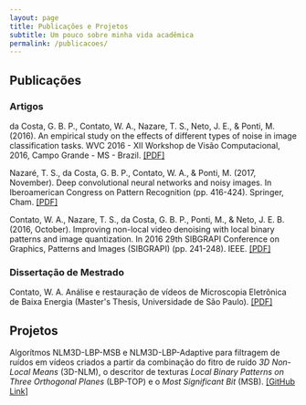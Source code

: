 ```yaml
---
layout: page
title: Publicações e Projetos
subtitle: Um pouco sobre minha vida acadêmica
permalink: /publicacoes/
---
```


## Publicações

### Artigos
da Costa, G. B. P., Contato, W. A., Nazare, T. S., Neto, J. E., & Ponti, M. (2016). 
An empirical study on the effects of different types of noise in image classification tasks. 
WVC 2016 - XII Workshop de Visão Computacional, 2016, Campo Grande - MS - Brazil. 
[[PDF]](https://arxiv.org/pdf/1609.02781.pdf)

Nazaré, T. S., da Costa, G. B. P., Contato, W. A., & Ponti, M. (2017, November). Deep convolutional neural networks 
and noisy images. In Iberoamerican Congress on Pattern Recognition (pp. 416-424). Springer, Cham.
[[PDF]](http://conteudo.icmc.usp.br/pessoas/moacir/papers/Nazare_CIARP2017_DNN-Noise.pdf)

Contato, W. A., Nazare, T. S., da Costa, G. B. P., Ponti, M., & Neto, J. E. B. (2016, October). 
Improving non-local video denoising with local binary patterns and image quantization. 
In 2016 29th SIBGRAPI Conference on Graphics, Patterns and Images (SIBGRAPI) (pp. 241-248). IEEE.
[[PDF]](http://sibgrapi.sid.inpe.br/col/sid.inpe.br/sibgrapi/2016/07.12.19.12/doc/PID4356503.pdf)

### Dissertação de Mestrado
Contato, W. A. Análise e restauração de vídeos de Microscopia Eletrônica de Baixa Energia
(Master's Thesis, Universidade de São Paulo).
[[PDF]](http://www.teses.usp.br/teses/disponiveis/55/55134/tde-04012017-143212/publico/WellintonAndreyContato_revisada.pdf)

## Projetos
Algorítmos NLM3D-LBP-MSB e NLM3D-LBP-Adaptive para filtragem de ruídos em vídeos criados a partir da
combinação do fitro de ruído *3D Non-Local Means* (3D-NLM), o descritor de texturas 
*Local Binary Patterns on Three Orthogonal Planes* (LBP-TOP) e o *Most Significant Bit* (MSB).
[[GitHub Link]](https://github.com/welintonandrey/3d_denoising)
